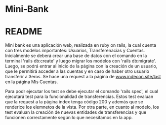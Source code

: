 
# Mini-Bank

# README

Mini bank es una aplicación web, realizada en ruby on rails, la cual cuenta con tres modelos importantes: Usuarios, Transferenacias y Cuentas. Inicialmente se deberá crear una base de datos con el comando en la terminal 'rails db:create' y luego migrar los modelos con 'rails db:migrate'. Luego, se podrá entrar al inicio de la página con la creación de un usuario, que le permitirá acceder a las cuentas y en caso de haber otro usuario transferir a 3eros. Se hace una request a la página de www.indecon.site/last en la página Mis Cuentas.

Para podr ejecutar los test se debe ejecutar el comando 'rails spec', el cual ejecutará test para la funcionalidad de transferencias. Estos test evaluan que la request a la página index tenga código 200 y además que se renderice los elemnetos de la vista. Por otra parte, en cuanto al modelo, los test evaluan la creación de nuevas entidades de transferencias y que funcionen correctamente según lo que necesitamos en la app.


